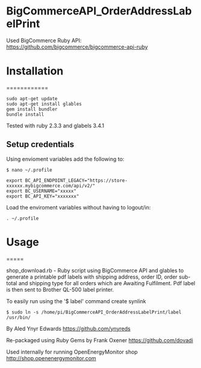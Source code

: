 BigCommerceAPI_OrderAddressLabelPrint
=====================================
Used BigCommerce Ruby API: https://github.com/bigcommerce/bigcommerce-api-ruby

# Installation
============

```
sudo apt-get update
sudo apt-get install glables
gem install bundler
bundle install
```

Tested with ruby 2.3.3 and glabels 3.4.1

## Setup credentials

Using envioment variables add the following to:

`$ nano ~/.profile`

```
export BC_API_ENDPOINT_LEGACY="https://store-xxxxxx.mybigcommerce.com/api/v2/"
export BC_USERNAME="xxxxx"
export BC_API_KEY="xxxxxxx"
```

Load the enviroment variables without having to logout/in:

`. ~/.profile`

# Usage
=====

shop_download.rb - Ruby script using BigCommerce API and glables to generate a printable pdf labels with shipping address, order ID, order sub-total and shipping type for all orders which are Awaiting Fulfilment. Pdf label is then sent to Brother QL-500 label printer.

To easily run using the '$ label' command create synlink 

`$ sudo ln -s /home/pi/BigCommerceAPI_OrderAddressLabelPrint/label /usr/bin/`


By Aled Ynyr Edwards
https://github.com/ynyreds

Re-packaged using Ruby Gems by Frank Oxener
https://github.com/dovadi

Used internally for running OpenEnergyMonitor shop
http://shop.openenergymonitor.com




